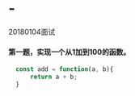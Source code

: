 # -
20180104面试

#### 第一题，实现一个从1加到100的函数。

```javascript
  const add = function(a, b){
      return a + b;
  }
```
